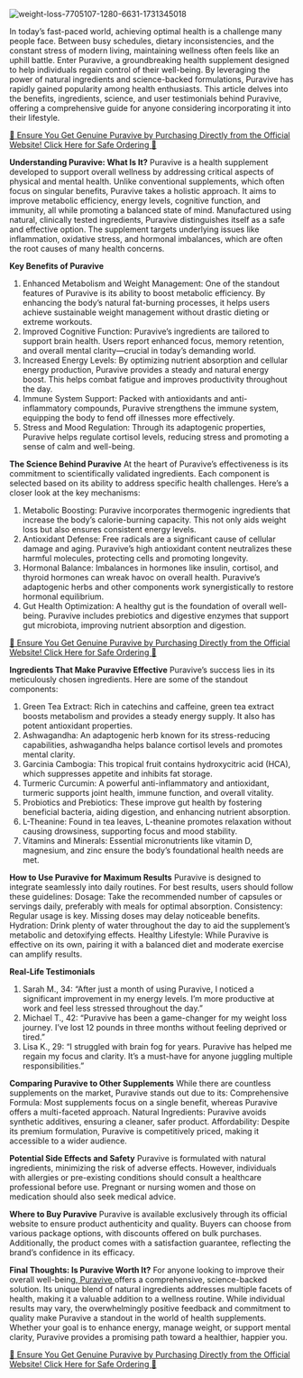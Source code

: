 ![weight-loss-7705107-1280-6631-1731345018](https://github.com/user-attachments/assets/5e2932c4-cc07-4af2-9722-d2ef0e7f4ff9)


In today’s fast-paced world, achieving optimal health is a challenge many people face. Between busy schedules, dietary inconsistencies, and the constant stress of modern living, maintaining wellness often feels like an uphill battle. Enter Puravive, a groundbreaking health supplement designed to help individuals regain control of their well-being. By leveraging the power of natural ingredients and science-backed formulations, Puravive has rapidly gained popularity among health enthusiasts. This article delves into the benefits, ingredients, science, and user testimonials behind Puravive, offering a comprehensive guide for anyone considering incorporating it into their lifestyle.

[🚀 Ensure You Get Genuine Puravive by Purchasing Directly from the Official Website! Click Here for Safe Ordering 🌱](https://taptobuynow.com/puravive-order/)

**Understanding Puravive: What Is It?**
Puravive is a health supplement developed to support overall wellness by addressing critical aspects of physical and mental health. Unlike conventional supplements, which often focus on singular benefits, Puravive takes a holistic approach. It aims to improve metabolic efficiency, energy levels, cognitive function, and immunity, all while promoting a balanced state of mind.
Manufactured using natural, clinically tested ingredients, Puravive distinguishes itself as a safe and effective option. The supplement targets underlying issues like inflammation, oxidative stress, and hormonal imbalances, which are often the root causes of many health concerns.

**Key Benefits of Puravive**
1. Enhanced Metabolism and Weight Management: One of the standout features of Puravive is its ability to boost metabolic efficiency. By enhancing the body’s natural fat-burning processes, it helps users achieve sustainable weight management without drastic dieting or extreme workouts.
2. Improved Cognitive Function: Puravive’s ingredients are tailored to support brain health. Users report enhanced focus, memory retention, and overall mental clarity—crucial in today’s demanding world.
3. Increased Energy Levels: By optimizing nutrient absorption and cellular energy production, Puravive provides a steady and natural energy boost. This helps combat fatigue and improves productivity throughout the day.
4. Immune System Support: Packed with antioxidants and anti-inflammatory compounds, Puravive strengthens the immune system, equipping the body to fend off illnesses more effectively.
5. Stress and Mood Regulation: Through its adaptogenic properties, Puravive helps regulate cortisol levels, reducing stress and promoting a sense of calm and well-being.

**The Science Behind Puravive**
At the heart of Puravive’s effectiveness is its commitment to scientifically validated ingredients. Each component is selected based on its ability to address specific health challenges. Here’s a closer look at the key mechanisms:
1. Metabolic Boosting: Puravive incorporates thermogenic ingredients that increase the body’s calorie-burning capacity. This not only aids weight loss but also ensures consistent energy levels.
2. Antioxidant Defense: Free radicals are a significant cause of cellular damage and aging. Puravive’s high antioxidant content neutralizes these harmful molecules, protecting cells and promoting longevity.
3. Hormonal Balance: Imbalances in hormones like insulin, cortisol, and thyroid hormones can wreak havoc on overall health. Puravive’s adaptogenic herbs and other components work synergistically to restore hormonal equilibrium.
4. Gut Health Optimization: A healthy gut is the foundation of overall well-being. Puravive includes prebiotics and digestive enzymes that support gut microbiota, improving nutrient absorption and digestion.

[🚀 Ensure You Get Genuine Puravive by Purchasing Directly from the Official Website! Click Here for Safe Ordering 🌱](https://taptobuynow.com/puravive-order/)

**Ingredients That Make Puravive Effective**
Puravive’s success lies in its meticulously chosen ingredients. Here are some of the standout components:
1. Green Tea Extract: Rich in catechins and caffeine, green tea extract boosts metabolism and provides a steady energy supply. It also has potent antioxidant properties.
2. Ashwagandha: An adaptogenic herb known for its stress-reducing capabilities, ashwagandha helps balance cortisol levels and promotes mental clarity.
3. Garcinia Cambogia: This tropical fruit contains hydroxycitric acid (HCA), which suppresses appetite and inhibits fat storage.
4. Turmeric Curcumin: A powerful anti-inflammatory and antioxidant, turmeric supports joint health, immune function, and overall vitality.
5. Probiotics and Prebiotics: These improve gut health by fostering beneficial bacteria, aiding digestion, and enhancing nutrient absorption.
6. L-Theanine: Found in tea leaves, L-theanine promotes relaxation without causing drowsiness, supporting focus and mood stability.
7. Vitamins and Minerals: Essential micronutrients like vitamin D, magnesium, and zinc ensure the body’s foundational health needs are met.

**How to Use Puravive for Maximum Results**
Puravive is designed to integrate seamlessly into daily routines. For best results, users should follow these guidelines:
Dosage: Take the recommended number of capsules or servings daily, preferably with meals for optimal absorption.
Consistency: Regular usage is key. Missing doses may delay noticeable benefits.
Hydration: Drink plenty of water throughout the day to aid the supplement’s metabolic and detoxifying effects.
Healthy Lifestyle: While Puravive is effective on its own, pairing it with a balanced diet and moderate exercise can amplify results.

**Real-Life Testimonials**
1. Sarah M., 34: “After just a month of using Puravive, I noticed a significant improvement in my energy levels. I’m more productive at work and feel less stressed throughout the day.”
2. Michael T., 42: “Puravive has been a game-changer for my weight loss journey. I’ve lost 12 pounds in three months without feeling deprived or tired.”
3. Lisa K., 29: “I struggled with brain fog for years. Puravive has helped me regain my focus and clarity. It’s a must-have for anyone juggling multiple responsibilities.”

**Comparing Puravive to Other Supplements**
While there are countless supplements on the market, Puravive stands out due to its:
Comprehensive Formula: Most supplements focus on a single benefit, whereas Puravive offers a multi-faceted approach.
Natural Ingredients: Puravive avoids synthetic additives, ensuring a cleaner, safer product.
Affordability: Despite its premium formulation, Puravive is competitively priced, making it accessible to a wider audience.

**Potential Side Effects and Safety**
Puravive is formulated with natural ingredients, minimizing the risk of adverse effects. However, individuals with allergies or pre-existing conditions should consult a healthcare professional before use. Pregnant or nursing women and those on medication should also seek medical advice.

**Where to Buy Puravive**
Puravive is available exclusively through its official website to ensure product authenticity and quality. Buyers can choose from various package options, with discounts offered on bulk purchases. Additionally, the product comes with a satisfaction guarantee, reflecting the brand’s confidence in its efficacy.

**Final Thoughts: Is Puravive Worth It?**
For anyone looking to improve their overall well-being,[ Puravive ](https://taptobuynow.com/puravive-order/)offers a comprehensive, science-backed solution. Its unique blend of natural ingredients addresses multiple facets of health, making it a valuable addition to a wellness routine. While individual results may vary, the overwhelmingly positive feedback and commitment to quality make Puravive a standout in the world of health supplements.
Whether your goal is to enhance energy, manage weight, or support mental clarity, Puravive provides a promising path toward a healthier, happier you.

[🚀 Ensure You Get Genuine Puravive by Purchasing Directly from the Official Website! Click Here for Safe Ordering 🌱](https://taptobuynow.com/puravive-order/)

